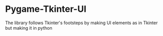 # Pygame-Tkinter-UI
The library follows Tkinter's footsteps by making UI elements as in Tkinter but making it in python
